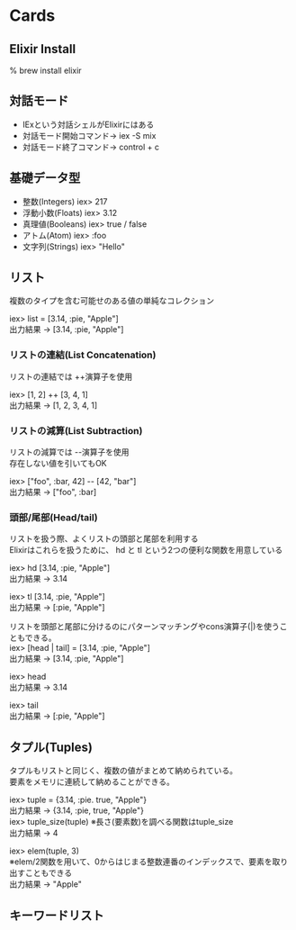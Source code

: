 # Cards

## Elixir Install
% brew install elixir

## 対話モード
- IExという対話シェルがElixirにはある
- 対話モード開始コマンド→ iex -S mix
- 対話モード終了コマンド→ control + c

## 基礎データ型
- 整数(Integers) iex> 217
- 浮動小数(Floats) iex> 3.12
- 真理値(Booleans) iex> true / false
- アトム(Atom) iex> :foo
- 文字列(Strings) iex> "Hello"

## リスト
複数のタイプを含む可能せのある値の単純なコレクション<br>
<p></p>
iex> list = [3.14, :pie, "Apple"]<br>
出力結果 -> [3.14, :pie, "Apple"]<br>

### リストの連結(List Concatenation)
リストの連結では ++演算子を使用<br>
<p></p>
iex> [1, 2] ++ [3, 4, 1]<br>
出力結果 -> [1, 2, 3, 4, 1]

### リストの減算(List Subtraction)
リストの減算では --演算子を使用<br>
存在しない値を引いてもOK<br>
<p></p>
iex> ["foo", :bar, 42] -- [42, "bar"]<br>
出力結果 -> ["foo", :bar]

### 頭部/尾部(Head/tail)
リストを扱う際、よくリストの頭部と尾部を利用する<br>
Elixirはこれらを扱うために、 hd と tl という2つの便利な関数を用意している<br>
<p></p>
iex> hd [3.14, :pie, "Apple"]<br>
出力結果 -> 3.14<br>
<p></p>
iex> tl [3.14, :pie, "Apple"]<br>
出力結果 -> [:pie, "Apple"]<br>
<p></p>
リストを頭部と尾部に分けるのにパターンマッチングやcons演算子(|)を使うこともできる。<br>
iex> [head | tail] = [3.14, :pie, "Apple"]<br>
出力結果 -> [3.14, :pie, "Apple"]<br>
<p></p>
iex> head<br>
出力結果 -> 3.14<br>
<p></p>
iex> tail<br>
出力結果 -> [:pie, "Apple"]<br>

## タプル(Tuples)
タプルもリストと同じく、複数の値がまとめて納められている。<br>
要素をメモリに連続して納めることができる。<br>
<p></p>
iex> tuple = {3.14, :pie. true, "Apple"}</br>
出力結果 -> {3.14, :pie, true, "Apple"}</br>
iex> tuple_size(tuple) ※長さ(要素数)を調べる関数はtuple_size</br>
出力結果 -> 4
<p></p>
iex> elem(tuple, 3)<br>
※elem/2関数を用いて、0からはじまる整数連番のインデックスで、要素を取り出すこともできる<br>
出力結果 -> "Apple"

## キーワードリスト
